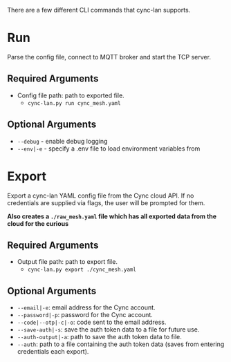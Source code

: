 There are a few different CLI commands that cync-lan supports.

# Run
Parse the config file, connect to MQTT broker and start the TCP server.

## Required Arguments
- Config file path: path to exported file.
    - `cync-lan.py run cync_mesh.yaml`

## Optional Arguments
- `--debug` - enable debug logging
- `--env|-e` - specify a .env file to load environment variables from

# Export
Export a cync-lan YAML config file from the Cync cloud API. 
If no credentials are supplied via flags, the user will be prompted for them.

**Also creates a `./raw_mesh.yaml` file which has all exported data from the cloud for the curious**

## Required Arguments
- Output file path: path to export file.
    - `cync-lan.py export ./cync_mesh.yaml`

## Optional Arguments
- `--email|-e`: email address for the Cync account.
- `--password|-p`: password for the Cync account.
- `--code|--otp|-c|-o`: code sent to the email address.
- `--save-auth|-s`: save the auth token data to a file for future use.
- `--auth-output|-a`: path to save the auth token data to file.
- `--auth`: path to a file containing the auth token data (saves from entering credentials each export).
